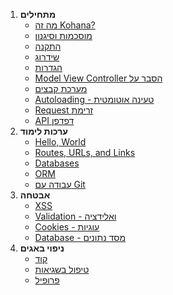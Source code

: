 1. **מתחילים**
   - [ מה זה Kohana?](about.kohana)
   - [מוסכמות וסיגנון](about.conventions)
   - [התקנה](about.install)
   - [שידרוג](about.upgrading)
   - [הגדרות](about.configuration)
   - [Model View Controller הסבר על](about.mvc)
   - [מערכת קבצים](about.filesystem)
   - [Autoloading - טעינה אוטומטית](about.autoloading)
   - [Request זרימת](about.flow)
   - [API דפדפן](api)
2. **ערכות לימוד**
   - [Hello, World](tutorials.helloworld)
   - [Routes, URLs, and Links](tutorials.urls)
   - [Databases](tutorials.databases)
   - [ORM](tutorials.orm)
   - [עבודה עם Git](tutorials.git)
3. **אבטחה**
   - [XSS](security.xss)
   - [Validation - ואלידציה](security.validation)
   - [Cookies - עוגיות](security.cookies)
   - [Database - מסד נתונים](security.database)
4. **ניפוי באגים**
   - [קוד](debugging.code)
   - [טיפול בשגיאות](debugging.errors)
   - [פרופיל](debugging.profiling)
